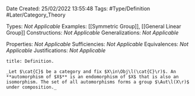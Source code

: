 <div class="topSpace"></div>

Date Created: 25/02/2022 13:55:48
Tags: #Type/Definition #Later/Category_Theory

Types: _Not Applicable_
Examples: [[Symmetric Group]], [[General Linear Group]]
Constructions: _Not Applicable_
Generalizations: _Not Applicable_

Properties: _Not Applicable_
Sufficiencies: _Not Applicable_
Equivalences: _Not Applicable_
Justifications: _Not Applicable_

``` ad-Definition
title: Definition.

_Let $\cat{C}$ be a category and fix $X\in\Obj\l(\cat{C}\r)$. An **automorphism of $X$** is an endomorphism of $X$ that is also an isomorphism. The set of all automorphisms forms a group $\Aut\l(X\r)$ under composition._

```
